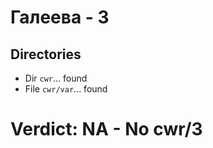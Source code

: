 # Галеева - 3
## Directories
- Dir `cwr`... found
- File `cwr/var`... found
# Verdict: **NA** - No cwr/3

